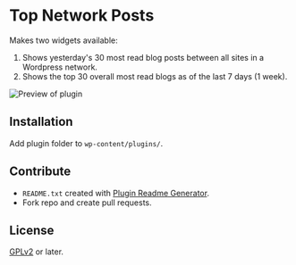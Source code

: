 # Top Network Posts

Makes two widgets available:

1. Shows yesterday's 30 most read blog posts between all sites in a Wordpress network.
2. Shows the top 30 overall most read blogs as of the last 7 days (1 week).

![Preview of plugin](http://d.pr/i/1bzgt/4qa5MawF.png)

## Installation

Add plugin folder to `wp-content/plugins/`.

## Contribute

- `README.txt` created with [Plugin Readme Generator](https://generatewp.com/plugin-readme/).
- Fork repo and create pull requests.

## License

[GPLv2](#LICENSE) or later.
